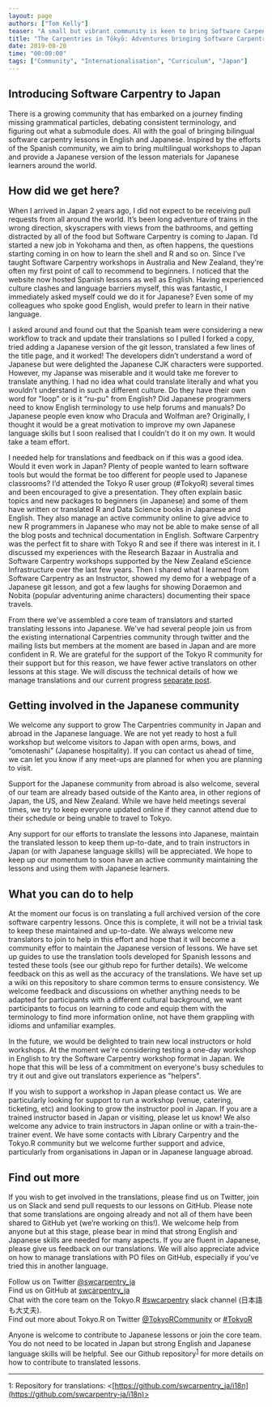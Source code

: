 ```yaml
---
layout: page
authors: ["Tom Kelly"] 
teaser: "A small but vibrant community is keen to bring Software Carpentry to Japan, despite language barriers and cultural hurdles."
title: "The Carpentries in Tōkyō: Adventures bringing Software Carpentry to Japan"
date: 2019-08-20 
time: "00:00:00" 
tags: ["Community", "Internationalisation", "Curriculum", "Japan"]
---
```


## Introducing Software Carpentry to Japan

There is a growing community that has embarked on a journey finding missing grammatical particles, debating consistent terminology, and figuring out what a submodule does. All with the goal of bringing bilingual software carpentry lessons in English and Japanese. Inspired by the efforts of the Spanish community, we aim to bring multilingual workshops to Japan and provide a Japanese version of the lesson materials for Japanese learners around the world.

## How did we get here?

When I arrived in Japan 2 years ago, I did not expect to be receiving pull requests from all around the world. It’s been long adventure of trains in the wrong direction, skyscrapers with views from the bathrooms, and getting distracted by all of the food but Software Carpentry is coming to Japan. I’d started a new job in Yokohama and then, as often happens, the questions starting coming in on how to learn the shell and R and so on. Since I've taught Software Carpentry workshops in Australia and New Zealand, they're often my first point of call to recommend to beginners. I noticed that the website now hosted Spanish lessons as well as English. Having experienced culture clashes and language barriers myself, this was fantastic, I immediately asked myself could we do it for Japanese? Even some of my colleagues who spoke good English, would prefer to learn in their native language.

I asked around and found out that the Spanish team were considering a new workflow to track and update their translations so I pulled I forked a copy, tried adding a Japanese version of the git lesson, translated a few lines of the title page, and it worked! The developers didn’t understand a word of Japanese but were delighted the Japanese CJK characters were supported. However, my Japanse was miserable and it would take me forever to translate anything. I had no idea what could translate literally and what you wouldn’t understand in such a different culture. Do they have their own word for "loop" or is it “ru-pu" from English? Did Japanese programmers need to know English terminology to use help forums and manuals? Do Japanese people even know who Dracula and Wolfman are? Originally, I thought it would be a great motivation to improve my own Japanese language skills but I soon realised that I couldn't do it on my own. It would take a team effort. 

I needed help for translations and feedback on if this was a good idea. Would it even work in Japan? Plenty of people wanted to learn software tools but would the format be too different for people used to Japanese classrooms? I’d attended the Tokyo R user group (#TokyoR) several times and been encouraged to give a presentation. They often explain basic topics and new packages to beginners (in Japanese) and some of them have written or translated R and Data Science books in Japanese and English. They also manage an active community online to give advice to new R programmers in Japanese who may not be able to make sense of all the blog posts and technical documentation in English. Software Carpentry was the perfect fit to share with Tokyo R and see if there was interest in it. I discussed my experiences with the Research Bazaar in Australia and Software Carpentry workshops supported by the New Zealand eScience Infrastructure over the last few years. Then I shared what I learned from Software Carpentry as an Instructor, showed my demo for a webpage of a Japanese git lesson, and got a few laughs for showing Doraemon and Nobita (popular adventuring anime characters) documenting their space travels.

From there we've assembled a core team of translators and started translating lessons into Japanese. We've had several people join us from the existing international Carpentries community through twitter and the mailing lists but members at the moment are based in Japan and are more confident in R. We are grateful for the support of the Tokyo R community for their support but for this reason, we have fewer active translators on other lessons at this stage. We will discuss the technical details of how we manage translations and our current progress [separate post](2019-08-20-translations-in-japanese).

## Getting involved in the Japanese community

We welcome any support to grow The Carpentries community in Japan and abroad in the Japanese language. We are not yet ready to host a full workshop but welcome visitors to Japan with open arms, bows, and “omotenashi” (Japanese hospitality). If you can contact us ahead of  time, we can let you know if any meet-ups are planned for when you are planning to visit. 

Support for the Japanese community from abroad is also welcome, several of our team are already based outside of the Kanto area, in other regions of Japan, the US, and New Zealand. While we have held meetings several times, we try to keep everyone updated online if they cannot attend due to their schedule or being unable to travel to Tokyo.

Any support for our efforts to translate the lessons into Japanese, maintain the translated lesson to keep them up-to-date, and to train instructors in Japan (or with Japanese language skills) will be appreciated. We hope to keep up our momentum to soon have an active community maintaining the lessons and using them with Japanese learners.

## What you can do to help

At the moment our focus is on translating a full archived version of the core software carpentry lessons. Once this is complete, it will not be a trivial task to keep these maintained and up-to-date. We always welcome new translators to join to help in this effort and hope that it will become a community effor to maintain the Japanese version of lessons. We have set up guides to use the translation tools developed for Spanish lessons and tested these tools (see our github repo for further details). We welcome feedback on this as well as the accuracy of the translations. We have set up a wiki on this repository to share common terms to ensure consistency. We welcome feedback and discussions on whether anything needs to be adapted for participants with a different cultural background, we want participants to focus on learning to code and equip them with the terminology to find more information online, not have them grappling with idioms and unfamiliar examples.

In the future, we would be delighted to train new local instructors or hold workshops. At the moment we're considering testing a one-day workshop in English to try the Software Carpentry workshop format in Japan. We hope that this will be less of a commitment on everyone's busy schedules to try it out and give out translators experience as "helpers".

If you wish to support a workshop in Japan please contact us. We are particularly looking for support to run a workshop (venue, catering, ticketing, etc) and looking to grow the instructor pool in Japan. If you are a trained instructor based in Japan or visiting, please let us know! We also welcome any advice to train instructors in Japan online or with a train-the-trainer event. We have some contacts with Library Carpentry and the Tokyo.R community but we welcome further support and advice, particularly from organisations in Japan or in Japanese language abroad.

## Find out more

If you wish to get involved in the translations, please find us on Twitter, join us on Slack and send pull requests to our lessons on GitHub. Please note that some translations are ongoing already and not all of them have been shared to GitHub yet (we’re working on this!). We welcome help from anyone but at this stage, please bear in mind that strong English and Japanese skills are needed for many aspects. If you are fluent in Japanese, please give us feedback on our translations. We will also appreciate advice on how to manage translations with PO files on GitHub, especially if you’ve tried this in another language.

Follow us on Twitter [@swcarpentry_ja](https://twitter.com/swcarpentry_ja)<br>
Find us on GitHub at [swcarpentry_ja](https://github.com/swcarpentry-ja)<br>
Chat with the core team on the Tokyo.R [#swcarpentry](https://r-wakalang.herokuapp.com/) slack channel (日本語も大丈夫).<br>
Find out more about Tokyo.R on Twitter [@TokyoRCommunity](https://twitter.com/@TokyoRCommunity) or [#TokyoR](https://twitter.com/search?q=%23TokyoR&src=hashtag_click)<br>

Anyone is welcome to contribute to Japanese lessons or join the core team. You do not need to be located in Japan but strong English and Japanese language skills will be helpful. See our Github repository<sup>[1](#i18n)</sup> for more details on how to contribute to translated lessons.

---
<a name="i18n">1</a>: Repository for translations: <[https://github.com/swcarpentry_ja/i18n](https://github.com/swcarpentry-ja/i18n)><br>




